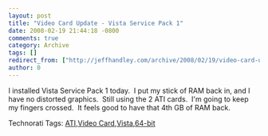 ```yaml
---
layout: post
title: "Video Card Update - Vista Service Pack 1"
date: 2008-02-19 21:44:18 -0800
comments: true
category: Archive
tags: []
redirect_from: ["http://jeffhandley.com/archive/2008/02/19/video-card-update---vista-service-pack-1.aspx"].aspx
author: 0
---
```

<!-- more -->
<p>I installed Vista Service Pack 1 today.  I put my stick of RAM back in, and I have no distorted graphics.  Still using the 2 ATI cards.  I'm going to keep my fingers crossed.  It feels good to have that 4th GB of RAM back.</p>  <div class="wlWriterSmartContent" id="scid:0767317B-992E-4b12-91E0-4F059A8CECA8:19e30ab1-08a5-4ea4-bf81-49586f570129" style="padding-right: 0px; display: inline; padding-left: 0px; padding-bottom: 0px; margin: 0px; padding-top: 0px">Technorati Tags: <a href="http://technorati.com/tags/ATI" rel="tag">ATI</a>,<a href="http://technorati.com/tags/Video%20Card" rel="tag">Video Card</a>,<a href="http://technorati.com/tags/Vista" rel="tag">Vista</a>,<a href="http://technorati.com/tags/64-bit" rel="tag">64-bit</a></div>

